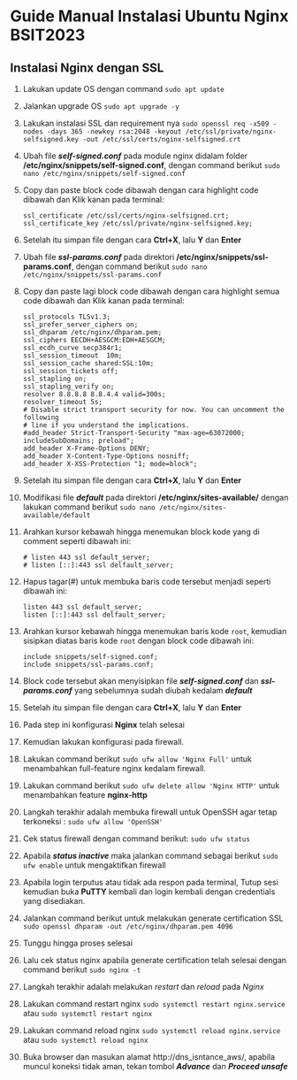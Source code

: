 
# Guide Manual Instalasi Ubuntu Nginx BSIT2023

## Instalasi Nginx dengan SSL
1. Lakukan update OS dengan command `sudo apt update`
2. Jalankan upgrade OS `sudo apt upgrade -y`
3. Lakukan instalasi SSL dan requirement nya `sudo openssl req -x509 -nodes -days 365 -newkey rsa:2048 -keyout /etc/ssl/private/nginx-selfsigned.key -out /etc/ssl/certs/nginx-selfsigned.crt`
4. Ubah file ***self-signed.conf*** pada module nginx didalam folder **/etc/nginx/snippets/self-signed.conf**, dengan command berikut `sudo nano /etc/nginx/snippets/self-signed.conf`
5. Copy dan paste block code dibawah dengan cara highlight code dibawah dan Klik kanan pada terminal:
   
    ```nginx
    ssl_certificate /etc/ssl/certs/nginx-selfsigned.crt;
    ssl_certificate_key /etc/ssl/private/nginx-selfsigned.key;
    ```
6. Setelah itu simpan file dengan cara **Ctrl+X**, lalu **Y** dan **Enter**
7. Ubah file ***ssl-params.conf*** pada direktori **/etc/nginx/snippets/ssl-params.conf**, dengan command berikut `sudo nano /etc/nginx/snippets/ssl-params.conf`
8. Copy dan paste lagi block code dibawah dengan cara highlight semua code dibawah dan Klik kanan pada terminal:
   
    ```nginx
    ssl_protocols TLSv1.3;
	ssl_prefer_server_ciphers on;
	ssl_dhparam /etc/nginx/dhparam.pem; 
	ssl_ciphers EECDH+AESGCM:EDH+AESGCM;
	ssl_ecdh_curve secp384r1;
	ssl_session_timeout  10m;
	ssl_session_cache shared:SSL:10m;
	ssl_session_tickets off;
	ssl_stapling on;
	ssl_stapling_verify on;
	resolver 8.8.8.8 8.8.4.4 valid=300s;
	resolver_timeout 5s;
	# Disable strict transport security for now. You can uncomment the following
	# line if you understand the implications.
	#add_header Strict-Transport-Security "max-age=63072000; includeSubDomains; preload";
	add_header X-Frame-Options DENY;
	add_header X-Content-Type-Options nosniff;
	add_header X-XSS-Protection "1; mode=block";

    ```

9. Setelah itu simpan file dengan cara **Ctrl+X**, lalu **Y** dan **Enter**
10. Modifikasi file ***default*** pada direktori **/etc/nginx/sites-available/** dengan lakukan command berikut `sudo nano /etc/nginx/sites-available/default`
11. Arahkan kursor kebawah hingga menemukan block kode yang di comment seperti dibawah ini:
    
    ```nginx
    # listen 443 ssl default_server;
    # listen [::]:443 ssl delfault_server;
    ```

12. Hapus tagar(#) untuk membuka baris code tersebut menjadi seperti dibawah ini:
    
    ```nginx
    listen 443 ssl default_server;
    listen [::]:443 ssl delfault_server;
    ```

13. Arahkan kursor kebawah hingga menemukan baris kode `root`, kemudian sisipkan diatas baris kode `root` dengan block code dibawah ini:
    
    ```nginx
    include snippets/self-signed.conf;
    include snippets/ssl-params.conf;
    ```

14. Block code tersebut akan menyisipkan file ***self-signed.conf*** dan ***ssl-params.conf*** yang sebelumnya sudah diubah kedalam ***default*** 
15. Setelah itu simpan file dengan cara **Ctrl+X**, lalu **Y** dan **Enter**
16. Pada step ini konfigurasi **Nginx** telah selesai
17. Kemudian lakukan konfigurasi pada firewall.
18. Lakukan command berikut `sudo ufw allow 'Nginx Full'` untuk menambahkan full-feature nginx kedalam firewall.
19. Lakukan command berikut `sudo ufw delete allow 'Nginx HTTP'` untuk menambahkan feature **nginx-http**
20. Langkah terakhir adalah membuka firewall untuk OpenSSH agar tetap terkoneksi : `sudo ufw allow 'OpenSSH'`
21. Cek status firewall dengan command berikut: `sudo ufw status`
22. Apabila ***status inactive*** maka jalankan command sebagai berikut `sudo ufw enable` untuk mengaktifkan firewall
23. Apabila login terputus atau tidak ada respon pada terminal, Tutup sesi kemudian buka **PuTTY** kembali dan login kembali dengan credentials yang disediakan.
24. Jalankan command berikut untuk melakukan generate certification SSL `sudo openssl dhparam -out /etc/nginx/dhparam.pem 4096`
25. Tunggu hingga proses selesai
26. Lalu cek status nginx apabila generate certification telah selesai dengan command berikut `sudo nginx -t`
27. Langkah terakhir adalah melakukan *restart* dan *reload* pada *Nginx*
28. Lakukan command restart nginx `sudo systemctl restart nginx.service` atau `sudo systemctl restart nginx`
29. Lakukan command reload nginx `sudo systemctl reload nginx.service` atau `sudo systemctl reload nginx`
30. Buka browser dan masukan alamat http://dns_isntance_aws/, apabila muncul koneksi tidak aman, tekan tombol ***Advance*** dan ***Proceed unsafe***
